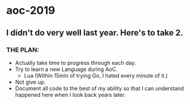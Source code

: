 # aoc-2019

## I didn't do very well last year. Here's to take 2.

### THE PLAN:
 * Actually take time to progress through each day.
 * Try to learn a new Language during AoC.
   * Lua (Within 15min of trying Go, I hated every minute of it.)
 * Not give up.
 * Document all code to the best of my ability so that I can understand happened here when I look back years later.
